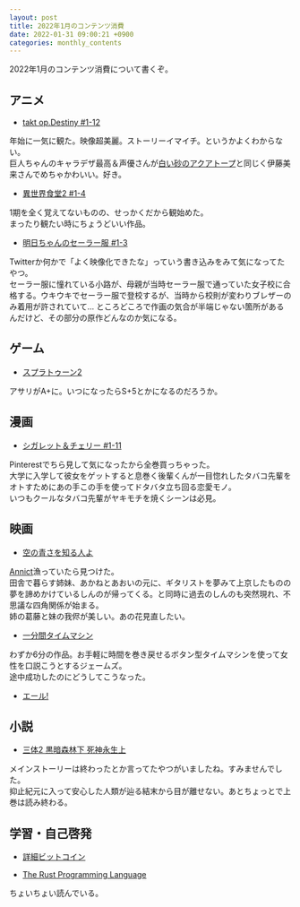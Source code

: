 ```yaml
---
layout: post
title: 2022年1月のコンテンツ消費
date: 2022-01-31 09:00:21 +0900 
categories: monthly_contents
---
```


2022年1月のコンテンツ消費について書くぞ。

## アニメ
- [takt op.Destiny #1-12](https://annict.com/works/8180)

年始に一気に観た。映像超美麗。ストーリーイマイチ。というかよくわからない。  
巨人ちゃんのキャラデザ最高＆声優さんが[白い砂のアクアトープ](https://annict.com/works/7922)と同じく伊藤美来さんでめちゃかわいい。好き。

- [異世界食堂2 #1-4](https://annict.com/works/8402)

1期を全く覚えてないものの、せっかくだから観始めた。  
まったり観たい時にちょうどいい作品。

- [明日ちゃんのセーラー服 #1-3](https://annict.com/works/8179)

Twitterか何かで「よく映像化できたな」っていう書き込みをみて気になってたやつ。  
セーラー服に憧れている小路が、母親が当時セーラー服で通っていた女子校に合格する。ウキウキでセーラー服で登校するが、当時から校則が変わりブレザーのみ着用が許されていて…
ところどころで作画の気合が半端じゃない箇所があるんだけど、その部分の原作どんなのか気になる。


## ゲーム
- [スプラトゥーン2](https://amzn.to/3febU6I)

アサリがA+に。いつになったらS+5とかになるのだろうか。


## 漫画

- [シガレット＆チェリー #1-11](https://amzn.to/3Ic1kth)

Pinterestでちら見して気になったから全巻買っちゃった。  
大学に入学して彼女をゲットすると息巻く後輩くんが一目惚れしたタバコ先輩をオトすためにあの手この手を使ってドタバタ立ち回る恋愛モノ。  
いつもクールなタバコ先輩がヤキモチを焼くシーンは必見。


## 映画

- [空の青さを知る人よ](https://filmarks.com/movies/83593)

[Annict](https://annict.com/)漁っていたら見つけた。  
田舎で暮らす姉妹、あかねとあおいの元に、ギタリストを夢みて上京したものの夢を諦めかけているしんのが帰ってくる。と同時に過去のしんのも突然現れ、不思議な四角関係が始まる。  
姉の葛藤と妹の我侭が美しい。あの花見直したい。

- [一分間タイムマシン](https://filmarks.com/movies/81851)

わずか6分の作品。お手軽に時間を巻き戻せるボタン型タイムマシンを使って女性を口説こうとするジェームズ。  
途中成功したのにどうしてこうなった。

- [エール!](https://filmarks.com/movies/61098)


## 小説

- [三体2 黒暗森林下 死神永生上](https://amzn.to/3pASChJ)

メインストーリーは終わったとか言ってたやつがいましたね。すみませんでした。  
抑止紀元に入って安心した人類が辿る結末から目が離せない。あとちょっとで上巻は読み終わる。


## 学習・自己啓発

- [詳細ビットコイン](https://amzn.to/3FBN6AX)

- [The Rust Programming Language](https://doc.rust-jp.rs/book-ja/)

ちょいちょい読んでいる。
